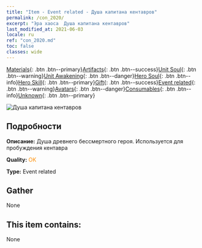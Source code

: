 ```yaml
---
title: "Item - Event related - Душа капитана кентавров"
permalink: /con_2020/
excerpt: "Эра хаоса  Душа капитана кентавров"
last_modified_at: 2021-06-03
locale: ru
ref: "con_2020.md"
toc: false
classes: wide
---
```

 [Materials](/ItemsRU/){: .btn .btn--primary}[Artifacts](/ItemsRU/Artifacts/){: .btn .btn--success}[Unit Soul](/ItemsRU/UnitSoul/){: .btn .btn--warning}[Unit Awakening](/ItemsRU/UnitAwakening/){: .btn .btn--danger}[Hero Soul](/ItemsRU/HeroSoul/){: .btn .btn--info}[Hero Skill](/ItemsRU/HeroSkill/){: .btn .btn--primary}[Gift](/ItemsRU/Gift/){: .btn .btn--success}[Event related](/ItemsRU/Events/){: .btn .btn--warning}[Avatars](/ItemsRU/Avatars/){: .btn .btn--danger}[Consumables](/ItemsRU/Consumables/){: .btn .btn--info}[Unknown](/ItemsRU/Unknown/){: .btn .btn--primary}

 ![Душа капитана кентавров](/images/t/juexing_201.png)

## Подробности
 **Описание:** Душа древнего бессмертного героя. Используется для пробуждения кентавра

 **Quality:** <span style="color: #FF8C00">OK</span>

 **Type:** Event related

## Gather

  None

## This item contains:

  None


